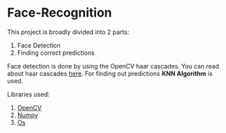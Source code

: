 # Face-Recognition

This project is broadly divided into 2 parts:
1. Face Detection
2. Finding correct predictions

Face detection is done by using the OpenCV haar cascades. You can read about haar cascades [here](https://www.pyimagesearch.com/2021/04/12/opencv-haar-cascades/).
For finding out predictions **KNN Algorithm** is used.

Libraries used:
1. [OpenCV](https://opencv.org/)
2. [Numpy](https://numpy.org/)
3. [Os](https://docs.python.org/3/library/os.html)

